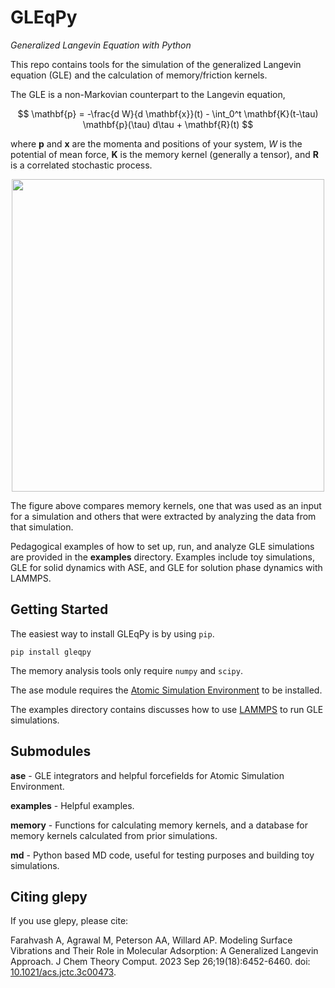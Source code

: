 GLEqPy
======

*Generalized Langevin Equation with Python*

This repo contains tools for the simulation of the generalized Langevin equation (GLE) and 
the calculation of memory/friction kernels. 

The GLE is a non-Markovian counterpart to the Langevin equation,

$$ \mathbf{p} = -\frac{d W}{d \mathbf{x}}(t) - \int_0^t \mathbf{K}(t-\tau) \mathbf{p}(\tau) d\tau + \mathbf{R}(t) $$

where $\mathbf{p}$ and $\mathbf{x}$ are the momenta and positions of your system, $W$ is 
the potential of mean force, $\mathbf{K}$ is the memory kernel (generally a tensor), 
and $\mathbf{R}$ is a correlated stochastic process. 

<p align="center">
<img src="https://raw.githubusercontent.com/afarahva/glepy/main/examples/1D/memory.png" width="500">
</p>

The figure above compares memory kernels, one that was used as an input for a 
simulation and others that were extracted by analyzing the data from that simulation.

Pedagogical examples of how to set up, run, and analyze GLE simulations are provided in the 
**examples** directory. Examples include toy simulations, GLE for solid dynamics with ASE, 
and GLE for solution phase dynamics with LAMMPS.


Getting Started
---------------

The easiest way to install GLEqPy is by using `pip`.

`pip install gleqpy`

The memory analysis tools only require `numpy` and `scipy`.

The ase module requires the [Atomic Simulation Environment](https://wiki.fysik.dtu.dk/ase/index.html)
to be installed.

The examples directory contains discusses how to use [LAMMPS](https://www.lammps.org/) to run GLE simulations.

 
Submodules
----------

**ase** - GLE integrators and helpful forcefields for Atomic Simulation Environment. 

**examples** - Helpful examples.

**memory** - Functions for calculating memory kernels, and a database for memory kernels 
calculated from prior simulations. 

**md** - Python based MD code, useful for testing purposes and building toy simulations.


Citing glepy
------------
If you use glepy, please cite: 

Farahvash A, Agrawal M, Peterson AA, Willard AP. Modeling Surface Vibrations and Their Role in Molecular Adsorption: A Generalized Langevin Approach. J Chem Theory Comput. 2023 Sep 26;19(18):6452-6460. doi: [10.1021/acs.jctc.3c00473](10.1021/acs.jctc.3c00473).